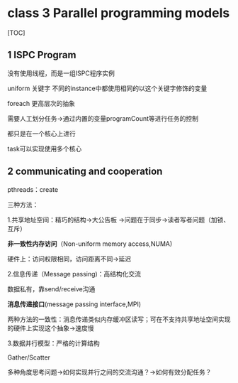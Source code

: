 # class 3 Parallel programming models

[TOC]

## 1 ISPC Program

没有使用线程，而是一组ISPC程序实例

uniform 关键字 不同的instance中都使用相同的以这个关键字修饰的变量

foreach 更高层次的抽象

需要人工划分任务->通过内置的变量programCount等进行任务的控制

都只是在一个核心上进行

task可以实现使用多个核心

## 2 communicating and cooperation

pthreads：create

三种方法：

1.共享地址空间：精巧的结构->大公告板 ->问题在于同步->读者写者问题（加锁、互斥）

**非一致性内存访问**（Non-uniform memory access,NUMA)

硬件上：访问权限相同，访问距离不同->延迟

2.信息传递（Message passing)：高结构化交流

数据私有，靠send/receive沟通

**消息传递接口**(message passing interface,MPI)



两种方法的一致性：消息传递类似内存缓冲区读写；可在不支持共享地址空间实现的硬件上实现这个抽象->速度慢

3.数据并行模型：严格的计算结构



Gather/Scatter



多种角度思考问题->如何实现并行之间的交流沟通？->如何有效分配任务？



